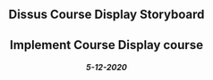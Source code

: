 <center><h2>Dissus Course Display Storyboard</h2></center>
<center><h2>Implement Course Display course</h2></center>
<center><h5>5-12-2020</h5></center>
